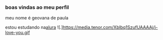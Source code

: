 ### boas vindas ao meu perfil

meu nome é geovana de paula

estou estudando na[alura](wttps:www.alura.com.br)
![.]https://media.tenor.com/Xblbq1SzufUAAAAj/i-love-you.gif
